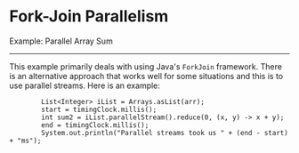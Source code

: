 # Fork-Join Parallelism
Example: Parallel Array Sum

---

This example primarily deals with using Java's `ForkJoin` framework. There is an alternative approach that works well for some situations and this is to use parallel streams. Here is an example:

```
		List<Integer> iList = Arrays.asList(arr);
		start = timingClock.millis();
		int sum2 = iList.parallelStream().reduce(0, (x, y) -> x + y);
		end = timingClock.millis();
		System.out.println("Parallel streams took us " + (end - start) + "ms");
```

